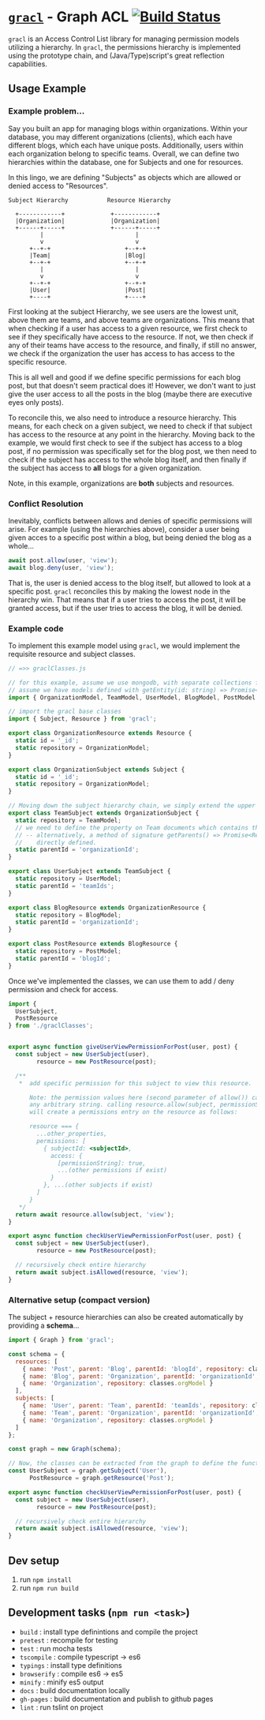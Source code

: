 # [`gracl`](https://github.com/CrossLead/gracl) - Graph ACL [![Build Status](https://travis-ci.org/CrossLead/gracl.svg?branch=master)](https://travis-ci.org/CrossLead/gracl)

  `gracl` is an Access Control List library for managing permission models utilizing a hierarchy. In `gracl`, the permissions
  hierarchy is implemented using the prototype chain, and (Java/Type)script's great reflection capabilities.

## Usage Example

### Example problem...

Say you built an app for managing blogs within organizations. Within your database, you may different organizations (clients),
which each have different blogs, which each have unique posts. Additionally, users within each organization belong to specific
teams. Overall, we can define two hierarchies within the database, one for Subjects and one for resources.

In this lingo, we are defining "Subjects" as objects which are allowed or denied access to "Resources".

```
Subject Hierarchy           Resource Hierarchy

  +------------+             +------------+
  |Organization|             |Organization|
  +------+-----+             +------+-----+
         |                          |
         v                          v
      +--+-+                     +--+-+
      |Team|                     |Blog|
      +--+-+                     +--+-+
         |                          |
         v                          v
      +--+-+                     +--+-+
      |User|                     |Post|
      +----+                     +----+
```

First looking at the subject Hierarchy, we see users are the lowest unit, above them are teams, and above teams
are organizations. This means that when checking if a user has access to a given resource, we first check to see if
they specifically have access to the resource. If not, we then check if any of their teams have access to the resource,
and finally, if still no answer, we check if the organization the user has access to has access to the specific resource.

This is all well and good if we define specific permissions for each blog post, but that doesn't seem practical does it!
However, we don't want to just give the user access to all the posts in the blog (maybe there are executive eyes only posts).

To reconcile this, we also need to introduce a resource hierarchy. This means, for each check on a given subject, we need to check
if that subject has access to the resource at any point in the hierarchy. Moving back to the example, we would first check
to see if the subject has access to a blog post, if no permission was specifically set for the blog post, we then need
to check if the subject has access to the whole blog itself, and then finally if the subject has access to __all__ blogs
for a given organization.

Note, in this example, organizations are __both__ subjects and resources.

### Conflict Resolution

Inevitably, conflicts between allows and denies of specific permissions will arise. For example (using the hierarchies above), consider a user being given acces to a specific post within a blog, but being denied the blog as a whole...

```javascript
await post.allow(user, 'view');
await blog.deny(user, 'view');
```

That is, the user is denied access to the blog itself, but allowed to look at a
specific post. `gracl` reconciles this by making the lowest node in the hierarchy win.
That means that if a user tries to access the post, it will be granted access, but
if the user tries to access the blog, it will be denied.


### Example code

To implement this example model using `gracl`, we would implement the requisite resource and subject classes.

```javascript
// =>> graclClasses.js

// for this example, assume we use mongodb, with separate collections for each entity
// assume we have models defined with getEntity(id: string) => Promise<Document> methods defined
import { OrganizationModel, TeamModel, UserModel, BlogModel, PostModel } from './models';

// import the gracl base classes
import { Subject, Resource } from 'gracl';

export class OrganizationResource extends Resource {
  static id = '_id';
  static repository = OrganizationModel;
}

export class OrganizationSubject extends Subject {
  static id = '_id';
  static repository = OrganizationModel;
}

// Moving down the subject hierarchy chain, we simply extend the upper class
export class TeamSubject extends OrganizationSubject {
  static repository = TeamModel;
  // we need to define the property on Team documents which contains the parent id(s)
  // -- alternatively, a method of signature getParents() => Promise<Resource|Subject> can be
  //    directly defined.
  static parentId = 'organizationId';
}

export class UserSubject extends TeamSubject {
  static repository = UserModel;
  static parentId = 'teamIds';
}

export class BlogResource extends OrganizationResource {
  static repository = BlogModel;
  static parentId = 'organizationId';
}

export class PostResource extends BlogResource {
  static repository = PostModel;
  static parentId = 'blogId';
}

```

Once we've implemented the classes, we can use them to add / deny permission and check for access.

```javascript
import {
  UserSubject,
  PostResource
} from './graclClasses';


export async function giveUserViewPermissionForPost(user, post) {
  const subject = new UserSubject(user),
        resource = new PostResource(post);

  /**
   *  add specific permission for this subject to view this resource.

      Note: the permission values here (second parameter of allow()) can be
      any arbitrary string. calling resource.allow(subject, permissionString)
      will create a permissions entry on the resource as follows:

      resource === {
        ...other_properties,
        permissions: [
          { subjectId: <subjectId>,
            access: {
              [permissionString]: true,
              ...(other permissions if exist)
            }
          }, ...(other subjects if exist)
        ]
      }
   */
  return await resource.allow(subject, 'view');
}

export async function checkUserViewPermissionForPost(user, post) {
  const subject = new UserSubject(user),
        resource = new PostResource(post);

  // recursively check entire hierarchy
  return await subject.isAllowed(resource, 'view');
}
```

### Alternative setup (compact version)

The subject + resource hierarchies can also be created automatically by providing a __schema__...

```javascript
import { Graph } from 'gracl';

const schema = {
  resources: [
    { name: 'Post', parent: 'Blog', parentId: 'blogId', repository: classes.postModel },
    { name: 'Blog', parent: 'Organization', parentId: 'organizationId', repository: classes.blogModel },
    { name: 'Organization', repository: classes.orgModel }
  ],
  subjects: [
    { name: 'User', parent: 'Team', parentId: 'teamIds', repository: classes.userModel },
    { name: 'Team', parent: 'Organization', parentId: 'organizationId', repository: classes.teamModel },
    { name: 'Organization', repository: classes.orgModel }
  ]
};

const graph = new Graph(schema);

// Now, the classes can be extracted from the graph to define the functions above...
const UserSubject = graph.getSubject('User'),
      PostResource = graph.getResource('Post');

export async function checkUserViewPermissionForPost(user, post) {
  const subject = new UserSubject(user),
        resource = new PostResource(post);

  // recursively check entire hierarchy
  return await subject.isAllowed(resource, 'view');
}
```

## Dev setup

  1. run `npm install`
  2. run `npm run build`

## Development tasks (`npm run <task>`)
  - `build` : install type definintions and compile the project
  - `pretest` : recompile for testing
  - `test` : run mocha tests
  - `tscompile` : compile typescript -> es6
  - `typings` : install type definitions
  - `browserify` : compile es6 -> es5
  - `minify` : minify es5 output
  - `docs` : build documentation locally
  - `gh-pages` : build documentation and publish to github pages
  - `lint` : run tslint on project
